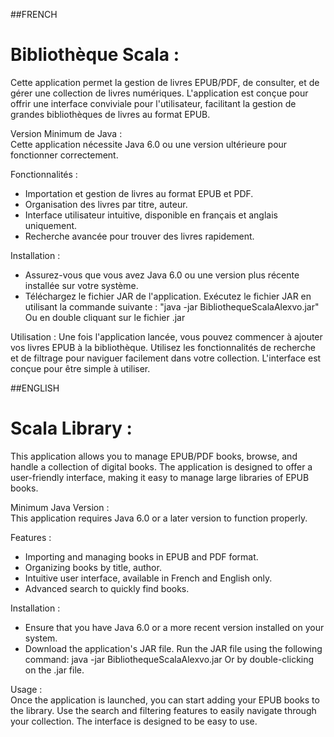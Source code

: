 ##FRENCH

# Bibliothèque Scala :
Cette application permet la gestion de livres EPUB/PDF, de consulter, et de gérer une collection de livres numériques. L'application est conçue pour offrir une interface conviviale pour l'utilisateur, facilitant la gestion de grandes bibliothèques de livres au format EPUB.

Version Minimum de Java :                                            
Cette application nécessite Java 6.0 ou une version ultérieure pour fonctionner correctement. 

Fonctionnalités :
- Importation et gestion de livres au format EPUB et PDF.
- Organisation des livres par titre, auteur.
- Interface utilisateur intuitive, disponible en français et anglais uniquement.
- Recherche avancée pour trouver des livres rapidement.

Installation :
- Assurez-vous que vous avez Java 6.0 ou une version plus récente installée sur votre système.
- Téléchargez le fichier JAR de l'application.
Exécutez le fichier JAR en utilisant la commande suivante :
"java -jar BibliothequeScalaAlexvo.jar"
Ou en double cliquant sur le fichier .jar

Utilisation :
Une fois l'application lancée, vous pouvez commencer à ajouter vos livres EPUB à la bibliothèque. Utilisez les fonctionnalités de recherche et de filtrage pour naviguer facilement dans votre collection. L'interface est conçue pour être simple à utiliser.

##ENGLISH

# Scala Library :
This application allows you to manage EPUB/PDF books, browse, and handle a collection of digital books. The application is designed to offer a user-friendly interface, making it easy to manage large libraries of EPUB books.

Minimum Java Version :                                                                                             
This application requires Java 6.0 or a later version to function properly.

Features :

- Importing and managing books in EPUB and PDF format.
- Organizing books by title, author.
- Intuitive user interface, available in French and English only.
- Advanced search to quickly find books.

Installation :

- Ensure that you have Java 6.0 or a more recent version installed on your system.
- Download the application's JAR file. Run the JAR file using the following command: java -jar BibliothequeScalaAlexvo.jar Or by double-clicking on the .jar file.

Usage :                                 
Once the application is launched, you can start adding your EPUB books to the library. Use the search and filtering features to easily navigate through your collection. The interface is designed to be easy to use.
